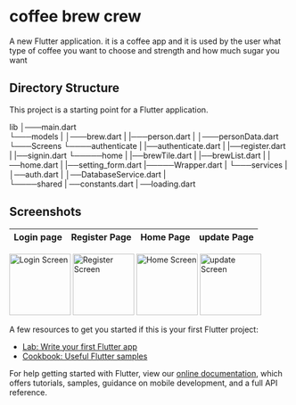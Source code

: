 # coffee brew crew

A new Flutter application.
it is a coffee app and it is used by the user what type of coffee you want to choose and strength and how much sugar you want 

## Directory Structure

This project is a starting point for a Flutter application.

lib
│───main.dart    
└───models
 |   │───brew.dart
 |   |───person.dart
 |   │───personData.dart
 └───Screens
     └────authenticate
     |     |──authenticate.dart
     |     |──register.dart
     |     |──signin.dart
     └─────home
     |      |──brewTile.dart
     |      |──brewList.dart
     |      |──home.dart
     |      |──setting_form.dart
     |─────Wrapper.dart 
     | 
     └───services
     |    │──auth.dart
     |    │──DatabaseService.dart
     |    
     └────shared
          | ──constants.dart
          | ──loading.dart


##  Screenshots
<!-- 
<blockquote class="imgur-embed-pub" lang="en" data-id="a/S9u7Sxz"  >
  <a href="//imgur.com/a/S9u7Sxz">Login Screen</a></blockquote> -->

  Login page                       |   Register Page           |         Home Page        |  update Page |
:---------------------------------:|:-------------------------:|:------------------------:|:-------------|
 <div float="left">
    <img src="https://i.imgur.com/leSScmX.png" alt="Login Screen" width="110"/>
    <img src="https://imgur.com/NRpfUGQ.png" alt="Register Screen" width="110"/>
  <img src="https://imgur.com/accBxhH.png" alt="Home Screen" width="110"/>
  <img src="https://imgur.com/y6HP4YB.png" alt="update Screen" width="110"/>
  </div>



A few resources to get you started if this is your first Flutter project:

- [Lab: Write your first Flutter app](https://flutter.dev/docs/get-started/codelab)
- [Cookbook: Useful Flutter samples](https://flutter.dev/docs/cookbook)

For help getting started with Flutter, view our
[online documentation](https://flutter.dev/docs), which offers tutorials,
samples, guidance on mobile development, and a full API reference.
